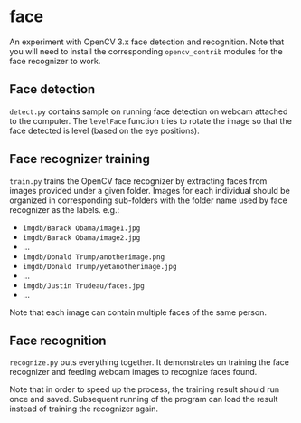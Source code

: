 # face

An experiment with OpenCV 3.x face detection and recognition.  Note that you
will need to install the corresponding `opencv_contrib` modules for the face
recognizer to work.

## Face detection

`detect.py` contains sample on running face detection on webcam attached to the
computer. The  `levelFace` function tries to rotate the image so that the
face detected is level (based on the eye positions).

## Face recognizer training

`train.py` trains the OpenCV face recognizer by extracting faces from images
provided under a given folder. Images for each individual should be
organized in corresponding sub-folders with the folder name used by face
recognizer as the labels. e.g.:

* `imgdb/Barack Obama/image1.jpg`
* `imgdb/Barack Obama/image2.jpg`
* ...
* `imgdb/Donald Trump/anotherimage.png`
* `imgdb/Donald Trump/yetanotherimage.jpg`
* ...
* `imgdb/Justin Trudeau/faces.jpg`
* ...

Note that each image can contain multiple faces of the same person.

## Face recognition

`recognize.py` puts everything together.  It demonstrates on training the face
recognizer and feeding webcam images to recognize faces found.

Note that in order to speed up the process, the training result should run once
and saved.  Subsequent running of the program can load the result instead of
training the recognizer again.

